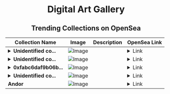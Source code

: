 <div align="center">

# Digital Art Gallery

## Trending Collections on OpenSea

| Collection Name                       | Image                                                                                     | Description                       | OpenSea Link                                                                                          |
|---------------------------------------|-------------------------------------------------------------------------------------------|-----------------------------------|--------------------------------------------------------------------------------------------------------|
| **<details><summary>Unidentified co...</summary>Unidentified contract 92c23c30-114c-4d1d-ab86-523c239a8938</details>** | ![Image](https://i.seadn.io/s/raw/files/e9acf51ddce687ccf33c485e916aec1b.jpg?w=500&auto=format?w=200&auto=format) |  | <details><summary>Link</summary>[Unidentified contract 92c23c30-114c-4d1d-ab86-523c239a8938](https://opensea.io/collection/unidentified-contract-92c23c30-114c-4d1d-ab86-523c)</details> |
| **<details><summary>Unidentified co...</summary>Unidentified contract 10fe0290-2b27-4d0a-a3c1-735945831165</details>** | ![Image](https://i.seadn.io/s/raw/files/a837708742ad8afcb35eb60ba787976d.jpg?w=500&auto=format?w=200&auto=format) |  | <details><summary>Link</summary>[Unidentified contract 10fe0290-2b27-4d0a-a3c1-735945831165](https://opensea.io/collection/unidentified-contract-10fe0290-2b27-4d0a-a3c1-7359)</details> |
| **<details><summary>0xfabc6daf9b06b...</summary>0xfabc6daf9b06b000600a89dd10bf459de04bbb35</details>** | ![Image](https://i.seadn.io/s/raw/files/0120dbe70465f91ae019e541cba50a56.jpg?w=500&auto=format?w=200&auto=format) |  | <details><summary>Link</summary>[0xfabc6daf9b06b000600a89dd10bf459de04bbb35](https://opensea.io/collection/0xfabc6daf9b06b000600a89dd10bf459de04bbb35)</details> |
| **<details><summary>Unidentified co...</summary>Unidentified contract ec0232dd-804e-480d-84b5-835d927b45c4</details>** | ![Image](https://i.seadn.io/s/raw/files/a837708742ad8afcb35eb60ba787976d.jpg?w=500&auto=format?w=200&auto=format) |  | <details><summary>Link</summary>[Unidentified contract ec0232dd-804e-480d-84b5-835d927b45c4](https://opensea.io/collection/unidentified-contract-ec0232dd-804e-480d-84b5-835d)</details> |
| **Andor** | ![Image](https://raw.seadn.io/files/3bf91d06f705323bb1cf3185898bdaee.svg?w=200&auto=format) |  | <details><summary>Link</summary>[Andor](https://opensea.io/collection/andor-2)</details> |

</div>